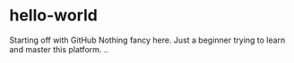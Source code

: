 # hello-world
Starting off with GitHub
Nothing fancy here. Just a beginner trying to learn and master this platform.
..
